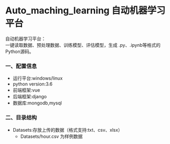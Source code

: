 # Auto_maching_learning 自动机器学习平台
自动机器学习平台：     
一键读取数据、预处理数据、训练模型、评估模型，生成 .py、.ipynb等格式的Python源码。


### 一、配置信息
* 运行平台:windows/linux
* python version:3.6
* 前端框架:vue
* 后端框架:django
* 数据库:mongodb,mysql

### 二、目录结构
- Datasets:存放上传的数据（格式支持:txt、csv、xlsx）    
    - Datasets/hour.csv 为样例数据